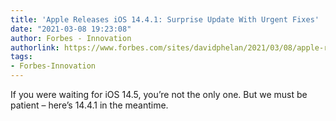 ```yaml
---
title: 'Apple Releases iOS 14.4.1: Surprise Update With Urgent Fixes'
date: "2021-03-08 19:23:08"
author: Forbes - Innovation
authorlink: https://www.forbes.com/sites/davidphelan/2021/03/08/apple-releases-ios-1441-surprise-update-with-urgent-fixes/
tags:
- Forbes-Innovation
---
```

If you were waiting for iOS 14.5, you’re not the only one. But we must be patient – here’s 14.4.1 in the meantime.